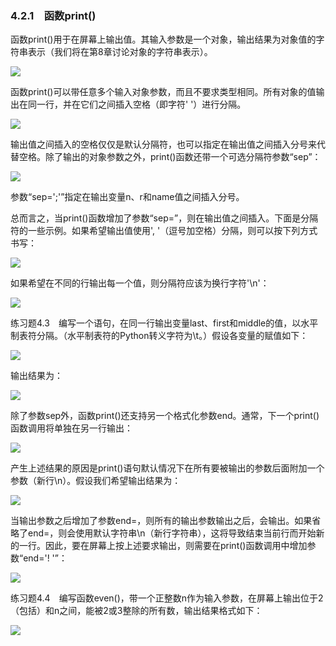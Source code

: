    

### 4.2.1　函数print()

函数print()用于在屏幕上输出值。其输入参数是一个对象，输出结果为对象值的字符串表示（我们将在第8章讨论对象的字符串表示）。

![](0-Assets/Epubook/程序员编程语言经典合集（计算机科学丛书5册套装），javapython编程语言含经典教材龙书《编译原理》%20(Bruce%20Eckel%20%20Alfred%20V.%20Aho%20%20Monica%20S.%20Lam%20etc.)%20(Z-Library)/images/image08223.jpeg)

函数print()可以带任意多个输入对象参数，而且不要求类型相同。所有对象的值输出在同一行，并在它们之间插入空格（即字符' '）进行分隔。

![](0-Assets/Epubook/程序员编程语言经典合集（计算机科学丛书5册套装），javapython编程语言含经典教材龙书《编译原理》%20(Bruce%20Eckel%20%20Alfred%20V.%20Aho%20%20Monica%20S.%20Lam%20etc.)%20(Z-Library)/images/image08224.jpeg)

输出值之间插入的空格仅仅是默认分隔符，也可以指定在输出值之间插入分号来代替空格。除了输出的对象参数之外，print()函数还带一个可选分隔符参数“sep”：

![](0-Assets/Epubook/程序员编程语言经典合集（计算机科学丛书5册套装），javapython编程语言含经典教材龙书《编译原理》%20(Bruce%20Eckel%20%20Alfred%20V.%20Aho%20%20Monica%20S.%20Lam%20etc.)%20(Z-Library)/images/image08225.jpeg)

参数“sep=';'”指定在输出变量n、r和name值之间插入分号。

总而言之，当print()函数增加了参数“sep=<some string>”，则在输出值之间插入<some string>。下面是分隔符的一些示例。如果希望输出值使用', '（逗号加空格）分隔，则可以按下列方式书写：

![](0-Assets/Epubook/程序员编程语言经典合集（计算机科学丛书5册套装），javapython编程语言含经典教材龙书《编译原理》%20(Bruce%20Eckel%20%20Alfred%20V.%20Aho%20%20Monica%20S.%20Lam%20etc.)%20(Z-Library)/images/image08226.jpeg)

如果希望在不同的行输出每一个值，则分隔符应该为换行字符'\n'：

![](0-Assets/Epubook/程序员编程语言经典合集（计算机科学丛书5册套装），javapython编程语言含经典教材龙书《编译原理》%20(Bruce%20Eckel%20%20Alfred%20V.%20Aho%20%20Monica%20S.%20Lam%20etc.)%20(Z-Library)/images/image08227.jpeg)

练习题4.3　编写一个语句，在同一行输出变量last、first和middle的值，以水平制表符分隔。（水平制表符的Python转义字符为\t。）假设各变量的赋值如下：

![](0-Assets/Epubook/程序员编程语言经典合集（计算机科学丛书5册套装），javapython编程语言含经典教材龙书《编译原理》%20(Bruce%20Eckel%20%20Alfred%20V.%20Aho%20%20Monica%20S.%20Lam%20etc.)%20(Z-Library)/images/image08228.jpeg)

输出结果为：

![](0-Assets/Epubook/程序员编程语言经典合集（计算机科学丛书5册套装），javapython编程语言含经典教材龙书《编译原理》%20(Bruce%20Eckel%20%20Alfred%20V.%20Aho%20%20Monica%20S.%20Lam%20etc.)%20(Z-Library)/images/image08229.jpeg)

除了参数sep外，函数print()还支持另一个格式化参数end。通常，下一个print()函数调用将单独在另一行输出：

![](0-Assets/Epubook/程序员编程语言经典合集（计算机科学丛书5册套装），javapython编程语言含经典教材龙书《编译原理》%20(Bruce%20Eckel%20%20Alfred%20V.%20Aho%20%20Monica%20S.%20Lam%20etc.)%20(Z-Library)/images/image08230.jpeg)

产生上述结果的原因是print()语句默认情况下在所有要被输出的参数后面附加一个参数（新行\n）。假设我们希望输出结果为：

![](0-Assets/Epubook/程序员编程语言经典合集（计算机科学丛书5册套装），javapython编程语言含经典教材龙书《编译原理》%20(Bruce%20Eckel%20%20Alfred%20V.%20Aho%20%20Monica%20S.%20Lam%20etc.)%20(Z-Library)/images/image08231.jpeg)

当输出参数之后增加了参数end=<some string>，则所有的输出参数输出之后，会输出<some string>。如果省略了end=<some string>，则会使用默认字符串\n（新行字符串），这将导致结束当前行而开始新的一行。因此，要在屏幕上按上述要求输出，则需要在print()函数调用中增加参数“end='! '”：

![](0-Assets/Epubook/程序员编程语言经典合集（计算机科学丛书5册套装），javapython编程语言含经典教材龙书《编译原理》%20(Bruce%20Eckel%20%20Alfred%20V.%20Aho%20%20Monica%20S.%20Lam%20etc.)%20(Z-Library)/images/image08232.jpeg)

练习题4.4　编写函数even()，带一个正整数n作为输入参数，在屏幕上输出位于2（包括）和n之间，能被2或3整除的所有数，输出结果格式如下：

![](0-Assets/Epubook/程序员编程语言经典合集（计算机科学丛书5册套装），javapython编程语言含经典教材龙书《编译原理》%20(Bruce%20Eckel%20%20Alfred%20V.%20Aho%20%20Monica%20S.%20Lam%20etc.)%20(Z-Library)/images/image08233.jpeg)
